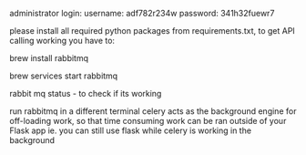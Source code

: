 administrator login:
username: adf782r234w
password: 341h32fuewr7

please install all required python packages from requirements.txt, to get API calling working you have to:

brew install rabbitmq

brew services start rabbitmq

rabbit mq status - to check if its working

run rabbitmq in a different terminal 
celery acts as the background engine for off-loading work, so that time consuming work can be ran outside of your Flask app
ie. you can still use flask while celery is working in the background

